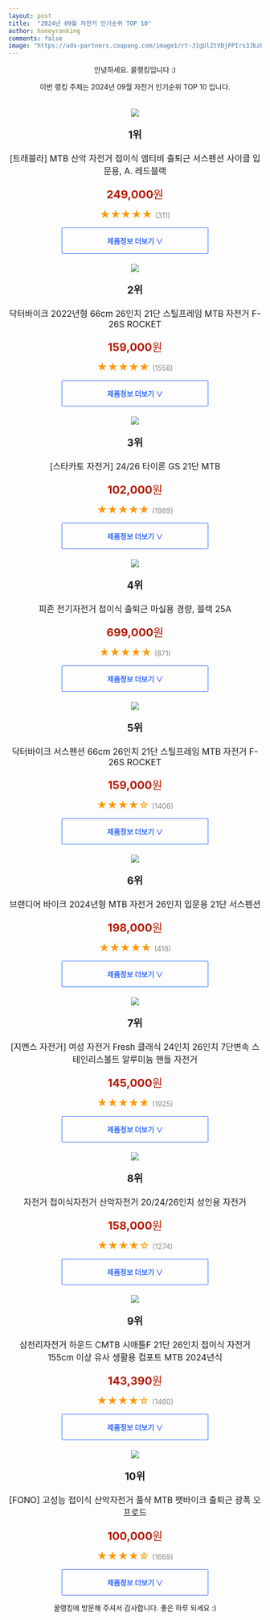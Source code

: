 ```yaml
---
layout: post
title:  "2024년 09월 자전거 인기순위 TOP 10"
author: honeyranking
comments: false
image: "https://ads-partners.coupang.com/image1/rt-J1gUlZtVDjFPIrs3JbzUVZgsojG5XkAimqEMrlXsVe51b7Mw_nT-n1CaKcecusBkDU1DEA4W0sILumjzPZ2qg2T3J69HfqTa5m58aAjFtiq9t_iGRuKYwuR5b6NIFNdFpwdQEr-lIFJi7ed2WB9OYTQZqBONpnKmF3llYuo3wvFb8V-6EuLfzjb2Cgx5aTc6zM8s55u6HgSnylbQ3z4kRa9RL9sdOqnoe3jQSoCR1qbI3qbqlbr16ZcmXmBw-8MoMLWMCTUB_rEPmvMO40LD4m76rmXj_YbjW9mpBZAjtXZ3W9ceye_sjuuxYG1St"
---
```

<p style="text-align: center;">안녕하세요. 꿀랭킹입니다 :)</p>
<p style="text-align: center;">이번 랭킹 주제는 2024년 09월 자전거 인기순위 TOP 10 입니다.</p><center><img src="https://ads-partners.coupang.com/image1/rt-J1gUlZtVDjFPIrs3JbzUVZgsojG5XkAimqEMrlXsVe51b7Mw_nT-n1CaKcecusBkDU1DEA4W0sILumjzPZ2qg2T3J69HfqTa5m58aAjFtiq9t_iGRuKYwuR5b6NIFNdFpwdQEr-lIFJi7ed2WB9OYTQZqBONpnKmF3llYuo3wvFb8V-6EuLfzjb2Cgx5aTc6zM8s55u6HgSnylbQ3z4kRa9RL9sdOqnoe3jQSoCR1qbI3qbqlbr16ZcmXmBw-8MoMLWMCTUB_rEPmvMO40LD4m76rmXj_YbjW9mpBZAjtXZ3W9ceye_sjuuxYG1St" style="margin-top:20px" /></center><p style="text-align: center; font-size: 20px"><b>1위</b></p><p style="text-align: center; font-size: 17px">[트래블라] MTB 산악 자전거 접이식 엠티비 출퇴근 서스펜션 사이클 입문용, A. 레드블랙</p><p style="text-align: center;"><span style="color: #b61800; font-size: 22px;"><b>249,000</b>원</span></p><p style="text-align: center;"><span style="color: #ff9600; font-size: 20px;">★★★★★ </span><span style="color: #878787;">(311)</span></p><center><a href="https://link.coupang.com/re/AFFSDP?lptag=AF3899140&subid=honeyrank&pageKey=8295767548&itemId=23927267406&vendorItemId=90963639018&traceid=V0-153-0f8228e56dfc73bb&clickBeacon=0ab08580-6ea3-11ef-b0d0-13df74293192%7E3&requestid=20240909210000898235534102&token=31850C%7CMIXED"><div style="font-size: 14px; display: inline-block; padding: 15px 90px; color: #346aff; border-radius: 2px; border: 1px solid #346aff; cursor: pointer;"><b>제품정보 더보기 &or;</b></div></a></center><center><img src="https://ads-partners.coupang.com/image1/qGArjuNREtfrVBlXqFajYeZxXolihoVOsih7HqW_lSkI94-oYpD-sOw93-wvS51FXq51G21CW7dx0yn518aOt7dRjUqZ6jIDxU6oXd6pz6MWrcz-ExCiRBHCgIOIsHmyDKTtM7lhcapOQvLIdDmQa1WIjTOUKcQ6Wq3YDQ1FhBefR-EbyrzmIorN-OngVNriw_wOjDhBRpuMxIT-yF-AMqBHKeCy8POvtdQLwdNuKJiVGnDlnfTfXryJw_ZiSWTHTc4PCpFjcOl7wGNKxxkbdVLWUIBjM4tGjAs=" style="margin-top:20px" /></center><p style="text-align: center; font-size: 20px"><b>2위</b></p><p style="text-align: center; font-size: 17px">닥터바이크 2022년형 66cm 26인치 21단 스틸프레임 MTB 자전거 F-26S ROCKET</p><p style="text-align: center;"><span style="color: #b61800; font-size: 22px;"><b>159,000</b>원</span></p><p style="text-align: center;"><span style="color: #ff9600; font-size: 20px;">★★★★★ </span><span style="color: #878787;">(1558)</span></p><center><a href="https://link.coupang.com/re/AFFSDP?lptag=AF3899140&subid=honeyrank&pageKey=1464545785&itemId=2518829089&vendorItemId=70821446248&traceid=V0-153-3d58da8f5df7fc68&requestid=20240909210000898235534102&token=31850C%7CMIXED"><div style="font-size: 14px; display: inline-block; padding: 15px 90px; color: #346aff; border-radius: 2px; border: 1px solid #346aff; cursor: pointer;"><b>제품정보 더보기 &or;</b></div></a></center><center><img src="https://ads-partners.coupang.com/image1/yCzpnzNlUvM52bvfyFxUdSfu_ebGzAPqMtZOFaZZwCbF0bf8BEQB4LmbPa74orelxwO79_-w5taEuzcM6kQ91pUlUpG3MzMRv9hg4LrPY7_SpowYXTbZ99QjYulDnEchwZsNWaZ1hbVkfayJ96o5cudV2CKLC3y9Bx83t_BSjLX90CgI_2i6AYZACiZUzYG2BNZqejs23mXS9fXJ3gT5akByXQzl-Npe76kfO8nA1YIPJQgtVd-ESSD3IPYsNwoxcBj8Nd3_8_Kadd7qKehdTT7t0xORZUSsBc3yY82bd76Q32uSaDAM6f-OHA==" style="margin-top:20px" /></center><p style="text-align: center; font-size: 20px"><b>3위</b></p><p style="text-align: center; font-size: 17px">[스타카토 자전거] 24/26 타이론 GS 21단 MTB</p><p style="text-align: center;"><span style="color: #b61800; font-size: 22px;"><b>102,000</b>원</span></p><p style="text-align: center;"><span style="color: #ff9600; font-size: 20px;">★★★★★ </span><span style="color: #878787;">(1989)</span></p><center><a href="https://link.coupang.com/re/AFFSDP?lptag=AF3899140&subid=honeyrank&pageKey=6533705067&itemId=14521103794&vendorItemId=81763822698&traceid=V0-153-c01368df1388f0cf&requestid=20240909210000898235534102&token=31850C%7CMIXED"><div style="font-size: 14px; display: inline-block; padding: 15px 90px; color: #346aff; border-radius: 2px; border: 1px solid #346aff; cursor: pointer;"><b>제품정보 더보기 &or;</b></div></a></center><center><img src="https://ads-partners.coupang.com/image1/CDMHLXuClCd63tPgCLH3_JB_qiY6HnmUeJU1-U8qOKD8EiLleolvMYUIYfBauH66gKJ3l9tUTJIcm1AGcXoJGFICg0tFv52dItj7MzYHRK-SAKNNvdh0Q_dBeeq-Pg-RNH5juVn-SAVz0L0KiWzyB0DgidTZ5eBxqZJeUP2doV3i4XQz5veukB3bsPNDr7Z_mz9s7KbVyW1ym5Y9PtRGq7zoTa-WNLrty0OgKD8QhHWF2E0Ll16XBF-it61FiPlNSuhwAd7IVAAtZO9LHX1iLaO0CCgQMDfYpWfqvBe_nO82euxclVDWO7lodb56_50=" style="margin-top:20px" /></center><p style="text-align: center; font-size: 20px"><b>4위</b></p><p style="text-align: center; font-size: 17px">피죤 전기자전거 접이식 출퇴근 마실용 경량, 블랙 25A</p><p style="text-align: center;"><span style="color: #b61800; font-size: 22px;"><b>699,000</b>원</span></p><p style="text-align: center;"><span style="color: #ff9600; font-size: 20px;">★★★★★ </span><span style="color: #878787;">(871)</span></p><center><a href="https://link.coupang.com/re/AFFSDP?lptag=AF3899140&subid=honeyrank&pageKey=7340504671&itemId=22011438917&vendorItemId=89058860844&traceid=V0-153-56026b393bde0e77&clickBeacon=0ab0ac90-6ea3-11ef-97fb-a6125800c426%7E3&requestid=20240909210000898235534102&token=31850C%7CMIXED"><div style="font-size: 14px; display: inline-block; padding: 15px 90px; color: #346aff; border-radius: 2px; border: 1px solid #346aff; cursor: pointer;"><b>제품정보 더보기 &or;</b></div></a></center><center><img src="https://ads-partners.coupang.com/image1/6mXroYKgB9O_bRzd6hZ4hD2CETxMfJsxLYacBzlnCMSRx574UU-Q1ojTXXmlkQzAwvccWkLyCyjoJ25X6kVn_8jblCceMco6Nd9DvmncJVg7mErGUjrPJqznckhsik-SENk8qXlwwCwRL55p5BCkZikCqQRdLk4uqfX6J_JxZSwGyY8P2CroR8dLBZaWgrBoU6OFjJCdC9vpkM78mjQftLe58jg9KvzHZKFnAL6eCR-bL9abC-nSHuTvwemo078nfPMmhgWl0m3BihQE6M4kT7VkHtJtt06CPSE=" style="margin-top:20px" /></center><p style="text-align: center; font-size: 20px"><b>5위</b></p><p style="text-align: center; font-size: 17px">닥터바이크 서스펜션 66cm 26인치 21단 스틸프레임 MTB 자전거 F-26S ROCKET</p><p style="text-align: center;"><span style="color: #b61800; font-size: 22px;"><b>159,000</b>원</span></p><p style="text-align: center;"><span style="color: #ff9600; font-size: 20px;">★★★★☆ </span><span style="color: #878787;">(1406)</span></p><center><a href="https://link.coupang.com/re/AFFSDP?lptag=AF3899140&subid=honeyrank&pageKey=1464545785&itemId=3757434107&vendorItemId=70808576328&traceid=V0-153-3d58da8f5df7fc68&requestid=20240909210000898235534102&token=31850C%7CMIXED"><div style="font-size: 14px; display: inline-block; padding: 15px 90px; color: #346aff; border-radius: 2px; border: 1px solid #346aff; cursor: pointer;"><b>제품정보 더보기 &or;</b></div></a></center><center><img src="https://ads-partners.coupang.com/image1/OhkTx8WrD1tu4tGqOq787RUneJpH3u_Ps4q48Ep0j-VrUpwQQWJPhOXB39y0lkrgomJdpoJlrL3_OA9XH3BDwGi3gAfr3x1DFouefP_FWggct1bJbv_XE2oM5EUGE225OPFY4eoKguiz-CWPifAT-igxRTK2Ic-kSb2URtkraGzX1i_OWoOi5rV87B14gAaM-rdpNTmi_a1s-yonV2MuXYYzcHTOaBu2lbhawPyHOFQDfWpgxjIT0_y41DcUZ4RU-DkWwjA-y8W8sVGYEDPCNfcrAFrD_opdwOmfKhfKPsr9DV3CdJMSGFJqYg==" style="margin-top:20px" /></center><p style="text-align: center; font-size: 20px"><b>6위</b></p><p style="text-align: center; font-size: 17px">브랜디어 바이크 2024년형 MTB 자전거 26인치 입문용 21단 서스펜션</p><p style="text-align: center;"><span style="color: #b61800; font-size: 22px;"><b>198,000</b>원</span></p><p style="text-align: center;"><span style="color: #ff9600; font-size: 20px;">★★★★★ </span><span style="color: #878787;">(418)</span></p><center><a href="https://link.coupang.com/re/AFFSDP?lptag=AF3899140&subid=honeyrank&pageKey=8042882048&itemId=22525515605&vendorItemId=89765545741&traceid=V0-153-4dd86500edeabe66&requestid=20240909210000898235534102&token=31850C%7CMIXED"><div style="font-size: 14px; display: inline-block; padding: 15px 90px; color: #346aff; border-radius: 2px; border: 1px solid #346aff; cursor: pointer;"><b>제품정보 더보기 &or;</b></div></a></center><center><img src="https://ads-partners.coupang.com/image1/4uHmfgIvHiBeMgwk4vqlzr0eE4tHwMZh_d7cUb6LXXk6Yc1UMbgCevaTpMwiaSV_4N-JMabU43migCGk-F-bur948uz1TxAJGSsy0zunqYuA2fJtMsTzJw_IUIqvKRo33iDiuINnZV02h6zJfw7Snm_jCtsmkxFpr6ERkK7dh5_CtFuWfUOOxycMip9heNB-AacTPcDxLTnfuKD7eag_-vGsPb-MlhiK7tC4UIkqq1jOcpg1Xr1VnXY13ItxdfEAe5FGt1O0kduKfzmCRBvqm8s_O1zLd61tbwDTrjw2KDYUDA1rE_H1k2U=" style="margin-top:20px" /></center><p style="text-align: center; font-size: 20px"><b>7위</b></p><p style="text-align: center; font-size: 17px">[지멘스 자전거] 여성 자전거 Fresh 클래식 24인치 26인치 7단변속 스테인리스볼트 알루미늄 핸들 자전거</p><p style="text-align: center;"><span style="color: #b61800; font-size: 22px;"><b>145,000</b>원</span></p><p style="text-align: center;"><span style="color: #ff9600; font-size: 20px;">★★★★★ </span><span style="color: #878787;">(1925)</span></p><center><a href="https://link.coupang.com/re/AFFSDP?lptag=AF3899140&subid=honeyrank&pageKey=7239979893&itemId=18393170158&vendorItemId=5512804735&traceid=V0-153-82d3f6c59169bd5c&requestid=20240909210000898235534102&token=31850C%7CMIXED"><div style="font-size: 14px; display: inline-block; padding: 15px 90px; color: #346aff; border-radius: 2px; border: 1px solid #346aff; cursor: pointer;"><b>제품정보 더보기 &or;</b></div></a></center><center><img src="https://ads-partners.coupang.com/image1/8tSbr1DNXR_pcvqn8hpXiPRlNoZhvnSt_96_rzeSP0xseRnOa7xr5NhntFkqsDQlar3o23Qq2yPqr59qt1Lbf0KUPLgwhLeJsZh8Q58y0ls1WMc85hp-bcQEsoRDMMH88jviB2kHXTxJy8yHzrV00C4uEdfWCtUk1oBxrqCC6UQ14Y_4ikcYnEH8bi-5bYR5iY-gMvs_qVPWLWN_Ay6PL16yKXil-5fxqzk5BvACkiC9c-Y3YnD3ZRiJa5-tgTf8k60mbg2PT5lP0EjVLF_S8YVEHIBeZ125NlYOAr36Sy5zdzmTTml2dEfn" style="margin-top:20px" /></center><p style="text-align: center; font-size: 20px"><b>8위</b></p><p style="text-align: center; font-size: 17px">자전거 접이식자전거 산악자전거 20/24/26인치 성인용 자전거</p><p style="text-align: center;"><span style="color: #b61800; font-size: 22px;"><b>158,000</b>원</span></p><p style="text-align: center;"><span style="color: #ff9600; font-size: 20px;">★★★★☆ </span><span style="color: #878787;">(1274)</span></p><center><a href="https://link.coupang.com/re/AFFSDP?lptag=AF3899140&subid=honeyrank&pageKey=7788620534&itemId=21066649086&vendorItemId=89440625584&traceid=V0-153-d59db42fb396a1a5&requestid=20240909210000898235534102&token=31850C%7CMIXED"><div style="font-size: 14px; display: inline-block; padding: 15px 90px; color: #346aff; border-radius: 2px; border: 1px solid #346aff; cursor: pointer;"><b>제품정보 더보기 &or;</b></div></a></center><center><img src="https://ads-partners.coupang.com/image1/eluvb_ootQStcJpdekhAVKo2rVWSSWhG1CuFm1OS4NCw_NXQryDCYs9pludlmRYmw_Rt6QxcxSL5pp6yGajYmRHw9Bofe43VAbja9vcR554kTTe-7VDYxrxq6qjjlThVMLjEp1vPOXT-nc5U9ZOnnIopuaWXawmjgZt_QTVjaTfYKh3OFM6m41yw4o5GlcnWTmx2VPMSkrOq3WuBHk4pbK2lBamfVZ4EUejPR4QfpJxmh3pRlmzeube1-a7TN8R28nYYMvhwDeuqoDQ2yGMTAxjPY-1nY_RcSR3N84xuOcktzr3Hpr6_R64V" style="margin-top:20px" /></center><p style="text-align: center; font-size: 20px"><b>9위</b></p><p style="text-align: center; font-size: 17px">삼천리자전거 하운드 CMTB 시애틀F 21단 26인치 접이식 자전거 155cm 이상 유사 생활용 컴포트 MTB 2024년식</p><p style="text-align: center;"><span style="color: #b61800; font-size: 22px;"><b>143,390</b>원</span></p><p style="text-align: center;"><span style="color: #ff9600; font-size: 20px;">★★★★☆ </span><span style="color: #878787;">(1460)</span></p><center><a href="https://link.coupang.com/re/AFFSDP?lptag=AF3899140&subid=honeyrank&pageKey=7910959460&itemId=21706238487&vendorItemId=88755669038&traceid=V0-153-6992eff59d22ace5&requestid=20240909210000898235534102&token=31850C%7CMIXED"><div style="font-size: 14px; display: inline-block; padding: 15px 90px; color: #346aff; border-radius: 2px; border: 1px solid #346aff; cursor: pointer;"><b>제품정보 더보기 &or;</b></div></a></center><center><img src="https://ads-partners.coupang.com/image1/viaRWJOqNkenEpovvqjz104BV2Th9RwhdwKjt9YmSViLQpUmv8OfLr7UirWOSduipHOhWm6Pxek5xJBuUZ7Zo3dstLSFiKlI1mqWGsIzhdWDNhLOFQxRV0nQwT95T0sG5iFHkioZjLKNJ4hThs1RUdVdIdL0stW1AdC4P_aZRgH9TFYVoONOMsumsUSrL0C6Tg1mekBkC1SL-QIkmR5fKIQtvWvwzXhtWF20IU7OJWpvk9PeHqu7olhEI8ZDfHHerNW8wNocx_w9KWkaBoDQPhs17ZtnxC1FMjBiNKnoHt_7ql--PsrtutvY" style="margin-top:20px" /></center><p style="text-align: center; font-size: 20px"><b>10위</b></p><p style="text-align: center; font-size: 17px">[FONO] 고성능 접이식 산악자전거 풀샥 MTB 팻바이크 출퇴근 광폭 오프로드</p><p style="text-align: center;"><span style="color: #b61800; font-size: 22px;"><b>100,000</b>원</span></p><p style="text-align: center;"><span style="color: #ff9600; font-size: 20px;">★★★★☆ </span><span style="color: #878787;">(1669)</span></p><center><a href="https://link.coupang.com/re/AFFSDP?lptag=AF3899140&subid=honeyrank&pageKey=8304448883&itemId=23957571264&vendorItemId=90979096802&traceid=V0-153-19a8456241d14d5b&requestid=20240909210000898235534102&token=31850C%7CMIXED"><div style="font-size: 14px; display: inline-block; padding: 15px 90px; color: #346aff; border-radius: 2px; border: 1px solid #346aff; cursor: pointer;"><b>제품정보 더보기 &or;</b></div></a></center><p style="text-align: center;">꿀랭킹에 방문해 주셔서 감사합니다. 좋은 하루 되세요 :)</p>